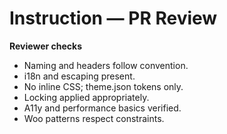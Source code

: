 # Instruction — PR Review

**Reviewer checks**
- Naming and headers follow convention.
- i18n and escaping present.
- No inline CSS; theme.json tokens only.
- Locking applied appropriately.
- A11y and performance basics verified.
- Woo patterns respect constraints.
